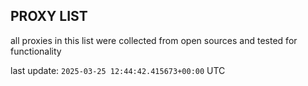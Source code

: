 ## PROXY LIST

all proxies in this list were collected from open sources and tested for functionality

last update: `2025-03-25 12:44:42.415673+00:00` UTC